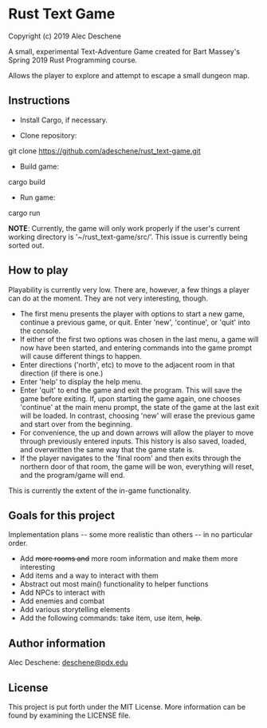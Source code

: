 
# Rust Text Game

Copyright (c) 2019 Alec Deschene

A small, experimental Text-Adventure Game created for Bart Massey's Spring 2019 Rust Programming course. 

Allows the player to explore and attempt to escape a small dungeon map.

## Instructions

- Install Cargo, if necessary.

- Clone repository:

git clone https://github.com/adeschene/rust_text-game.git

- Build game:

cargo build

- Run game:

cargo run

**NOTE**: Currently, the game will only work properly if the user's current working directory is '~/rust_text-game/src/'. This issue is currently being sorted out.

## How to play

Playability is currently very low. There are, however, a few things a player can do at the moment. They are not very interesting, though.

- The first menu presents the player with options to start a new game, continue a previous game, or quit. Enter 'new', 'continue', or 'quit' into the console.
- If either of the first two options was chosen in the last menu, a game will now have been started, and entering commands into the game prompt will cause different things to happen.
- Enter directions ('north', etc) to move to the adjacent room in that direction (if there is one.)
- Enter 'help' to display the help menu.
- Enter 'quit' to end the game and exit the program. This will save the game before exiting. If, upon starting the game again, one chooses 'continue' at the main menu prompt, the state of the game at the last exit will be loaded. In contrast, choosing 'new' will erase the previous game and start over from the beginning.
- For convenience, the up and down arrows will allow the player to move through previously entered inputs. This history is also saved, loaded, and overwritten the same way that the game state is.
- If the player navigates to the 'final room' and then exits through the northern door of that room, the game will be won, everything will reset, and the program/game will end.

This is currently the extent of the in-game functionality.

## Goals for this project
Implementation plans -- some more realistic than others -- in no particular order.
- Add ~~more rooms and~~ more room information and make them more interesting
- Add items and a way to interact with them
- Abstract out most main() functionality to helper functions
- Add NPCs to interact with
- Add enemies and combat
- Add various storytelling elements
- Add the following commands: take item, use item, ~~help~~.

## Author information
Alec Deschene: deschene@pdx.edu

## License
This project is put forth under the MIT License. More information can be found by examining the LICENSE file.
